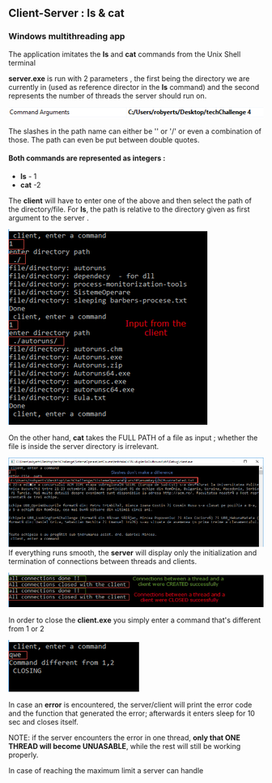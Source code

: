 ## Client-Server : ls & cat
### Windows multithreading app

The application imitates the **ls** and **cat** commands from the Unix Shell terminal 

**server.exe** is run with 2 parameters , the first being the directory we are currently in (used as reference director in the **ls** command) and the second represents the number of threads the server should run on.

![server parameters](https://github.com/robyerts/Client-Server-ls-cat/blob/master/serverParameters.png)

The slashes in the path name can either be '\' or '/' or even a combination of those. The path can even be put between double quotes.

#### Both commands are represented as integers :

- **ls** - 1
- **cat** -2

The **client** will have to enter one of the above and then select the path of the directory/file.
For **ls**, the path is relative to the directory given as first argument to the server .

![ls sample](https://github.com/robyerts/Client-Server-ls-cat/blob/master/ls-run-sample.png)

On the other hand, **cat** takes the FULL PATH of a file as input ; whether the file is inside the server directory is irrelevant.


![cat sample](https://github.com/robyerts/Client-Server-ls-cat/blob/master/slashes.png)
If everything runs smooth, the **server** will display only the initialization and termination of connections between threads and clients.


![client closing](https://github.com/robyerts/Client-Server-ls-cat/blob/master/connections-closed.png)

In order to close the **client.exe** you simply enter a command that's different from 1 or 2


![client closing](https://github.com/robyerts/Client-Server-ls-cat/blob/master/client-closing.png)

In case an **error** is encountered, the server/client will print the error code and the function that generated the error; afterwards it enters sleep for 10 sec and closes itself.

NOTE: if the server encounters the error in one thread, **only that ONE THREAD will become UNUASABLE**, while the rest will still be working properly.

In case of reaching the maximum limit a server can handle

